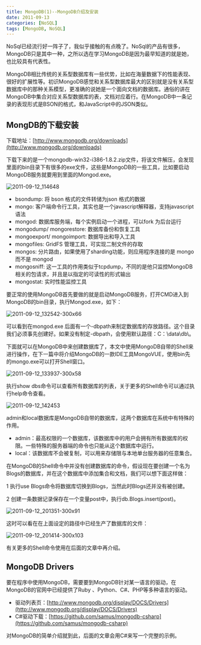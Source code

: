 ```yaml
---
title: MongoDB(1)--MongoDB介绍及安装
date: 2011-09-13
categories: [NoSQL]
tags: [MongoDB, NoSQL]
---
```


NoSql已经流行好一阵子了，我似乎接触的有点晚了。NoSql的产品有很多，MongoDB只是其中一种，之所以选在学习MongoDB是因为最早知道的就是她，也比较具有代表性。

MongoDB相比传统的关系型数据库有一些优势，比如在海量数据下的性能表现、很好的扩展性等。初识MongoDB感觉和关系型数据库最大的区别就是没有关系型数据库中的那种关系模型，更准确的说她是一个面向文档的数据库。通俗的讲在MongoDB中集合对应关系型数据库的表，文档对应着行。在MongoDB中一条记录的表现形式是BSON的格式，和JavaScript中的JSON类似。

## MongDB的下载安装

下载地址：[http://www.mongodb.org/downloads](http://www.mongodb.org/downloads)

下载下来的是一个mongodb-win32-i386-1.8.2.zip文件，将该文件解压，会发现里面的bin目录下有很多的exe文件，这些是MongoDB的一些工具，比如要启动MongoDB服务就要用到里面的Mongod.exe。

![2011-09-12_114648](http://fwhyy.com/img/post/2011-09-12_114648.png)

* bsondump:  将 bson 格式的文件转储为json 格式的数据 
* mongo:  客户端命令行工具，其实也是一个javascript解释器，支持javascript语法 
* mongod:  数据库服务端，每个实例启动一个进程，可以fork 为后台运行 
* mongodump/ mongorestore:  数据库备份和恢复工具 
* mongoexport/ mongoimport:  数据导出和导入工具 
* mongofiles: GridFS 管理工具，可实现二制文件的存取 
* mongos:  分片路由，如果使用了sharding功能，则应用程序连接的是 mongo而不是 mongod 
* mongosniff:  这一工具的作用类似于tcpdump，不同的是他只监控MongoDB 相关的包请求，并且是以指定的可读性的形式输出
* mongostat:  实时性能监控工具

要正常的使用MongoDB首先要做的就是启动MongoDB服务，打开CMD进入到MongoDB的bin目录，执行Mongod.exe，如下：

![2011-09-12_132542-300x66](http://fwhyy.com/img/post/2011-09-12_132542-300x66.png)

可以看到在mongod.exe 后面有一个-dbpath来制定数据库的存放路径。这个目录我们必须事先创建好。如果没有制定-dbpath，会使用默认路径：C：\data\db\。

下面就可以在MongoDB中来创建数据库了，本文中使用MongoDB自带的Shell来进行操作，在下一篇中将介绍MongoDB的一款IDE工具MongoVUE，使用bin先的mongo.exe可以打开Shell窗口。

![2011-09-12_133937-300x58](http://fwhyy.com/img/post/2011-09-12_133937-300x58.png)

执行show dbs命令可以查看所有数据库的列表，关于更多的Shell命令可以通过执行help命令查看。

![2011-09-12_142453](http://fwhyy.com/img/post/2011-09-12_142453.png)

admin和local数据库是MongoDB自带的数据库，这两个数据库在系统中有特殊的作用。

* admin：最高权限的一个数据库，该数据库中的用户会拥有所有数据库的权限。一些特殊的服务器端的命令也只能从这个数据库中运行。
* local：该数据库不会被复制，可以用来存储限与本地单台服务器的任意集合。

在MongoDB的Shell命令中并没有创建数据库的命令，假设现在要创建一个名为Blogs的数据库，并在这个数据库中添加集合和文档，我们可以想下面这样做：

1 执行use Blogs命令将数据库切换到Blogs，当然此时Blogs还并没有被创建。

2 创建一条数据记录保存在一个变量post中，执行db.Blogs.insert(post)。

![2011-09-12_201351-300x91](http://fwhyy.com/img/post/2011-09-12_201351-300x91.png)


这时可以看在在上面设定的路径中已经生产了数据库的文件：

![2011-09-12_201414-300x103](http://fwhyy.com/img/post/2011-09-12_201414-300x103.png)

有关更多的Shell命令使用在后面的文章中再介绍。

## MongoDB Drivers

要在程序中使用MongoDB，需要要到MongoDB针对某一语言的驱动，在MongoDB的官网中已经提供了Ruby 、Python、C#、PHP等多种语言的驱动。

* 驱动列表页：[http://www.mongodb.org/display/DOCS/Drivers](http://www.mongodb.org/display/DOCS/Drivers)
* C#驱动下载：[https://github.com/samus/mongodb-csharp](https://github.com/samus/mongodb-csharp)

对MongoDB的简单介绍就到此，后面的文章会用C#来写一个完整的示例。





